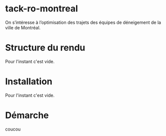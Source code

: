 # tack-ro-montreal
On s’intéresse à l’optimisation des trajets des équipes de déneigement de la ville de Montréal.

# Structure du rendu
Pour l'instant c'est vide.

# Installation
Pour l'instant c'est vide.

# Démarche
coucou
